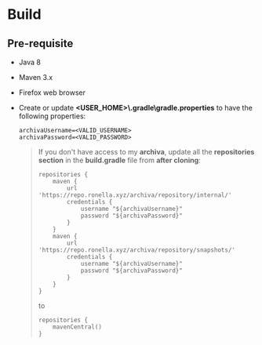 # Build

## Pre-requisite

* Java 8

* Maven 3.x

* Firefox web browser

* Create or update **<USER_HOME>\\.gradle\\gradle.properties** to have the following properties:

    ```properties
    archivaUsername=<VALID_USERNAME>
    archivaPassword=<VALID_PASSWORD>
    ```
    
    > If you don't have access to my **archiva**, update all the **repositories section** in the **build.gradle** file from **after cloning**:
    >
    > ```
    > repositories {
    >     maven {
    >         url 'https://repo.ronella.xyz/archiva/repository/internal/'
    >         credentials {
    >             username "${archivaUsername}"
    >             password "${archivaPassword}"
    >         }
    >     }
    >     maven {
    >         url 'https://repo.ronella.xyz/archiva/repository/snapshots/'
    >         credentials {
    >             username "${archivaUsername}"
    >             password "${archivaPassword}"
    >         }
    >     }
    > }
    > ```
    >
    > to
    >
    > ```
    > repositories {
    >     mavenCentral()
    > }
    > ```
